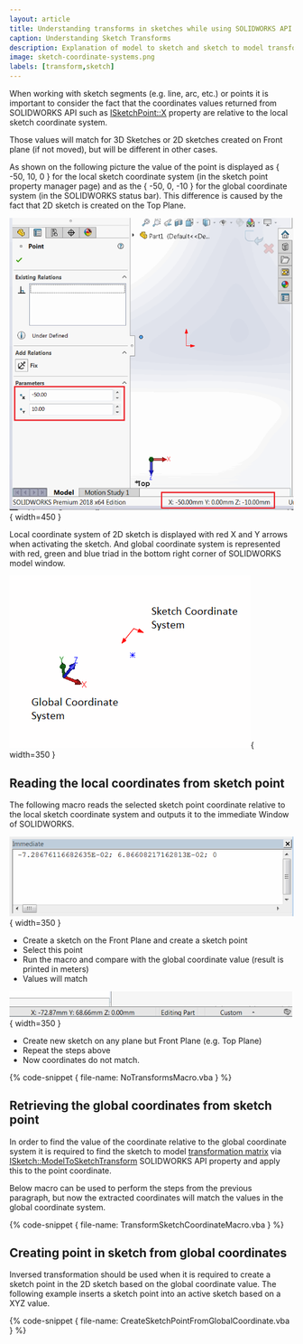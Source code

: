 ```yaml
---
layout: article
title: Understanding transforms in sketches while using SOLIDWORKS API
caption: Understanding Sketch Transforms
description: Explanation of model to sketch and sketch to model transformations in SOLIDWORKS API to properly calculate the coordinates of sketch segments
image: sketch-coordinate-systems.png
labels: [transform,sketch]
---
```

When working with sketch segments (e.g. line, arc, etc.) or points it is important to consider the fact that the coordinates values returned from SOLIDWORKS API such as [ISketchPoint::X](http://help.solidworks.com/2017/English/api/sldworksapi/SolidWorks.Interop.sldworks~SolidWorks.Interop.sldworks.ISketchPoint~X.html) property are relative to the local sketch coordinate system.

Those values will match for 3D Sketches or 2D sketches created on Front plane (if not moved), but will be different in other cases.

As shown on the following picture the value of the point is displayed as { -50, 10, 0 } for the local sketch coordinate system (in the sketch point property manager page) and as the { -50, 0, -10 } for the global coordinate system (in the SOLIDWORKS status bar). This difference is caused by the fact that 2D sketch is created on the Top Plane.

![Different values for the local and global coordinate systems.](global-local-coordinates.png){ width=450 }

Local coordinate system of 2D sketch is displayed with red X and Y arrows when activating the sketch. And global coordinate system is represented with red, green and blue triad in the bottom right corner of SOLIDWORKS model window.

![Local sketch coordinate system and global coordinate system](sketch-coordinate-systems.png){ width=350 }

## Reading the local coordinates from sketch point

The following macro reads the selected sketch point coordinate relative to the local sketch coordinate system and outputs it to the immediate Window of SOLIDWORKS.

![Extracted coordinate of sketch point](coordinate-output.png){ width=350 }

* Create a sketch on the Front Plane and create a sketch point
* Select this point
* Run the macro and compare with the global coordinate value (result is printed in meters)
* Values will match

![Sketch point global coordinate](sketch-point-coordinate.png){ width=350 }

* Create new sketch on any plane but Front Plane (e.g. Top Plane)
* Repeat the steps above
* Now coordinates do not match.

{% code-snippet { file-name: NoTransformsMacro.vba } %}

## Retrieving the global coordinates from sketch point

In order to find the value of the coordinate relative to the global coordinate system it is required to find the sketch to model [transformation matrix](/solidworks-api/geometry/transformation/) via [ISketch::ModelToSketchTransform](http://help.solidworks.com/2018/english/api/sldworksapi/SolidWorks.Interop.sldworks~SolidWorks.Interop.sldworks.ISketch~ModelToSketchTransform.html) SOLIDWORKS API property and apply this to the point coordinate.

Below macro can be used to perform the steps from the previous paragraph, but now the extracted coordinates will match the values in the global coordinate system.

{% code-snippet { file-name: TransformSketchCoordinateMacro.vba } %}

## Creating point in sketch from global coordinates

Inversed transformation should be used when it is required to create a sketch point in the 2D sketch based on the global coordinate value. The following example inserts a sketch point into an active sketch based on a XYZ value.

{% code-snippet { file-name: CreateSketchPointFromGlobalCoordinate.vba } %}
